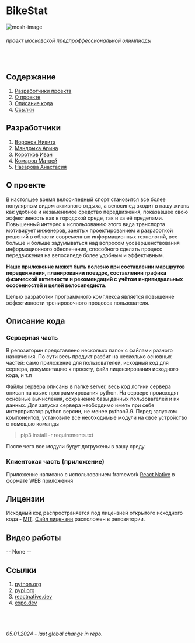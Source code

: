 # BikeStat


![mosh-image](https://predprof.olimpiada.ru/images/logo-predporf.svg)


###### проект московской предпроффессиональной олимпиады

<br>

## Содержание

1. [Разработчики проекта](README.md#разработчики)
2. [О проекте](README.md#о-проекте)
3. [Описание кода](README.md#описание-кода)
4. [Ссылки](README.md#ссылки)


## Разработчики

1. [Воронов Никита](https://github.com/voronov-nikita)
2. [Мандрыка Арина](https://github.com/mandrykarina)
3. [Коротков Иван](https://github.com/lolllp3d)
4. [Комаров Матвей](https://github.com/matvey754)
5. [Назарова Анастасия](https://github.com/Anastasia67890)


## О проекте

В настоящее время велосипедный спорт становится все более
популярным видом активного отдыха, а велосипед входит в нашу жизнь
как удобное и незаменимое средство передвижения, показавшее свою
эффективность как в городской среде, так и за её пределами. Повышенный
интерес к использованию этого вида транспорта мотивирует инженеров,
занятых проектированием и разработкой решений в области современных
информационных технологий, все больше и больше задумываться над
вопросом усовершенствования информационного обеспечения,
способного сделать процесс передвижения на велосипеде более удобным и
эффективным.

**Наше приложение может быть полезно при составлении маршрутов
передвижения, планировании поездок, составлении графика физической
активности и рекомендаций с учётом индивидуальных особенностей и
целей велосипедиста.**

Целью разработки программного комплекса является повышение
эффективности тренировочного процесса пользователя.


## Описание кода

### Серверная часть
В репозитории представлено несколько папок с файлами разного назначения. По сути весь 
продукт разбит на несколько основных частей: само приложение для пользователей, исходный код для сервера, документацию к проекту, файл лицензирования исходного кода, и т.п

Файлы сервера описаны в папке [server](/server/), весь код логики сервера описан на 
языке программирования python. На сервере происходят основные вычисления, сохранение базы данных пользователей и их данных. Для запуска сервера необхрдимо иметь при себе интерпритатор python версии, не менее python3.9. Перед запуском компонентов, установите все необходимые модули на свое устройство с помощью команды

> pip3 install -r requirements.txt

После чего все модули будут догружены в вашу среду.

### Клиентская часть (приложение)

Приложение написано с использованием framework [React Native](https://reactnative.dev/) в формате WEB приложения

## Лицензии

Исходный код распространяется под лицензией открытого исходного кода - [MIT](https://ru.wikipedia.org/wiki/Лицензия_MIT).
[Файл лицензии](/LICENSE) расположен в репозитории.


## Видео работы 

-- None --

## Ссылки

1. [python.org](https://python.org)
2. [pypi.org](https://pypi.org/)
3. [reactnative.dev](https://reactnative.dev/)
4. [expo.dev](https://expo.dev/)


<br><br>

###### 05.01.2024 - last global change in repo.